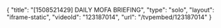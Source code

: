 {
    "title": "[1508521429] DAILY MOFA BRIEFING",
    "type": "solo",
    "layout": "iframe-static",
    "videoId": "123187014",
    "url": "\/tvpembed\/123187014"
}